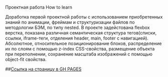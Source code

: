 Проектная работа How to learn

Доработка первой проектной работы с использованием приобретенных знаний по анимации, фреймам и структуризации файлов по методологии БЭМ, по типу nested.
В проекте задейстована flexbox верстка, показана различная семантическая структура тегов(списки, ссылки, iframe-теги, отделения header, main, footer с навигацией).
Абсолютное, относительное позиционирование блоков, распределение их по слоям с помощью z-index CSS-свойства, размещение объекта при переполнении, сохранение масштаба изображений с помощью object-fit свойства.

##[Ссылка на страницу в GH PAGES](https://buktopy.github.io/how-to-learn/)
